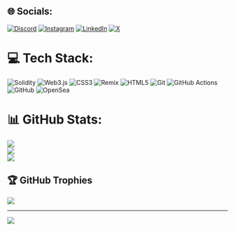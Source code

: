 
## 🌐 Socials:
[![Discord](https://img.shields.io/badge/Discord-%237289DA.svg?logo=discord&logoColor=white)](https://discord.gg/475395242145611776) [![Instagram](https://img.shields.io/badge/Instagram-%23E4405F.svg?logo=Instagram&logoColor=white)](https://instagram.com/mikael_isayan) [![LinkedIn](https://img.shields.io/badge/LinkedIn-%230077B5.svg?logo=linkedin&logoColor=white)](https://linkedin.com/in/mikael-isayan) [![X](https://img.shields.io/badge/X-black.svg?logo=X&logoColor=white)](https://x.com/Mika_Isaak) 

# 💻 Tech Stack:
![Solidity](https://img.shields.io/badge/Solidity-%23363636.svg?style=for-the-badge&logo=solidity&logoColor=white) ![Web3.js](https://img.shields.io/badge/web3.js-F16822?style=for-the-badge&logo=web3.js&logoColor=white) ![CSS3](https://img.shields.io/badge/css3-%231572B6.svg?style=for-the-badge&logo=css3&logoColor=white) ![Remix](https://img.shields.io/badge/remix-%23000.svg?style=for-the-badge&logo=remix&logoColor=white) ![HTML5](https://img.shields.io/badge/html5-%23E34F26.svg?style=for-the-badge&logo=html5&logoColor=white) ![Git](https://img.shields.io/badge/git-%23F05033.svg?style=for-the-badge&logo=git&logoColor=white) ![GitHub Actions](https://img.shields.io/badge/github%20actions-%232671E5.svg?style=for-the-badge&logo=githubactions&logoColor=white) ![GitHub](https://img.shields.io/badge/github-%23121011.svg?style=for-the-badge&logo=github&logoColor=white) ![OpenSea](https://img.shields.io/badge/OpenSea-%232081E2.svg?style=for-the-badge&logo=opensea&logoColor=white)
# 📊 GitHub Stats:
![](https://github-readme-stats.vercel.app/api?username=MikaIsaak&theme=dark&hide_border=false&include_all_commits=true&count_private=true)<br/>
![](https://github-readme-streak-stats.herokuapp.com/?user=MikaIsaak&theme=dark&hide_border=false)<br/>
![](https://github-readme-stats.vercel.app/api/top-langs/?username=MikaIsaak&theme=dark&hide_border=false&include_all_commits=true&count_private=true&layout=compact)

## 🏆 GitHub Trophies
![](https://github-profile-trophy.vercel.app/?username=MikaIsaak&theme=radical&no-frame=false&no-bg=false&margin-w=4)

---
[![](https://visitcount.itsvg.in/api?id=MikaIsaak&icon=0&color=0)](https://visitcount.itsvg.in)

<!-- Proudly created with GPRM ( https://gprm.itsvg.in ) -->
